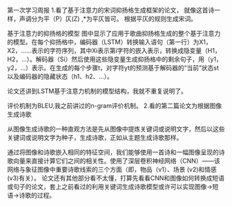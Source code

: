 第一次学习周报
1.看了基于注意力的宋词抑扬格生成框架的论文，
 就像这首诗一样，声调分为平（P）仄(Z) ,*为平仄皆可。
根据平仄的规则生成宋词。

 基于注意力的抑扬格的模型
图中显示了应用于歌曲抑扬格生成的整个基于注意力的模型。在每个抑扬格中，编码器（LSTM）转换输入语句（第一行）为X1，X2，……表示的字符序列，其中Xi表示第i字符的嵌入表示，转换成隐变量（H1，H2，…）。解码器（Si）然后使用这些隐变量生成抑扬格中的剩余句子，用（y1，y2，…）表示。在生成的每个步骤t，对字符yt的预测基于解码器的“当前”状态st以及编码器的隐藏状态（h1、h2、…）。

论文还讲到LSTM基于注意力机制的模型结构，我就不重复说明了。

评价机制为BLEU,我之前讲过的n-gram评价机制。
2.看的第二篇论文为根据图像生成诗歌

从图像生成诗歌的一种直观方法是先从图像中提炼关键词或说明文字，然后以这些关键词或说明文字为种子，生成诗歌，正如从主题生成诗歌那样。

通过将图像和诗歌嵌入相同的特征空间，我们能够使用一首诗和一幅图像呈现的诗歌向量来直接计算它们之间的相关性。使用了深层卷积神经网络（CNN）——该网络与象征图像中重要诗歌线索的三个方面（即，物品（v1）、场景 (v2)和情感(v3)有关）。
论文还有其他部分看不太懂，打算先看看CNN和图像如何转换成短语或句子的论文，套上之前看过的利用关键词生成诗歌模型或许可以实现图像->短语->诗歌的过程。
